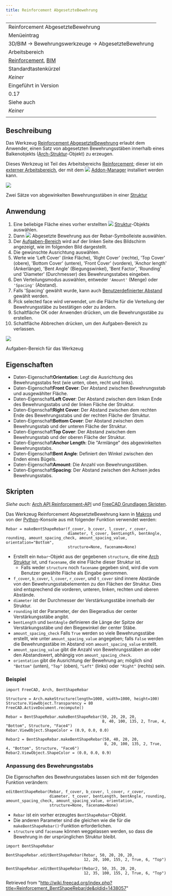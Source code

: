 ```yaml
---
title: Reinforcement AbgesetzteBewehrung
---
```

|  |
| --- |
| Reinforcement AbgesetzteBewehrung |
| Menüeintrag |
| 3D/BIM → Bewehrungswerkzeuge → AbgesetzteBewehrung |
| Arbeitsbereich |
| [Reinforcement](/Reinforcement_Workbench/de "Reinforcement Workbench/de"), [BIM](/BIM_Workbench/de "BIM Workbench/de") |
| Standardtastenkürzel |
| *Keiner* |
| Eingeführt in Version |
| 0.17 |
| Siehe auch |
| *Keiner* |
|  |

## Beschreibung

Das Werkzeug [Reinforcement AbgesetzteBewehrung](/Reinforcement_BentShapeRebar "Reinforcement BentShapeRebar") erlaubt dem Anwender, einen Satz von abgesetzten Bewehrungsstäben innerhalb eines Balkenobjekts ([Arch-Struktur](/Arch_Structure/de "Arch Structure/de")-Objekt) zu erzeugen.

Dieses Werkzeug ist Teil des Arbeitsbereichs [Reinforcement](/Reinforcement_Workbench/de "Reinforcement Workbench/de"); dieser ist ein [externer Arbeitsbereich](/External_workbenches/de "External workbenches/de"), der mit dem ![](/images/Std_AddonMgr.svg) [Addon-Manager](/Std_AddonMgr/de "Std AddonMgr/de") installiert werden kann.

![](/images/Arch_Rebar_BentShape_example.png)

Zwei Sätze von abgewinkelten Bewehrungsstäben in einer [Struktur](/Arch_Structure/de "Arch Structure/de")

## Anwendung

1. Eine beliebige Fläche eines vorher erstellten ![](/images/Arch_Structure.svg) [Struktur](/Arch_Structure/de "Arch Structure/de")-Objekts auswählen.
2. Dann ![](/images/Reinforcement_BentShapeRebar.svg) Abgesetzte Bewehrung aus der Rebar-Symbolleiste auswählen.
3. Der [Aufgaben-Bereich](/Task_panel/de "Task panel/de") wird auf der linken Seite des Bildschirm angezeigt, wie im folgenden Bild dargestellt.
4. Die gewünschte Ausrichtung auswählen.
5. Werte wie 'Left Cover' (linke Fläche), 'Right Cover' (rechte), 'Top Cover' (obere), 'Bottom Cover' (untere), 'Front Cover' (vordere), 'Anchor length' (Ankerlänge), 'Bent Angle' (Biegungswinkel), 'Bent Factor', 'Rounding' und 'Diameter' (Durchmesser) des Bewehrungsstabes eingeben.
6. Den Verteilungsmodus auswählen, entweder `'Amount'` (Menge) oder `'Spacing'` (Abstand).
7. Falls 'Spacing' gewählt wurde, kann auch [Benutzerdefinierter Abstand](/Reinforcement_Custom_Spacing/de "Reinforcement Custom Spacing/de") gewählt werden.
8. Pick selected face wird verwendet, um die Fläche für die Verteilung der Bewehrungsstäbe zu bestätigen oder zu ändern.
9. Schaltfläche OK oder Anwenden drücken, um die Bewehrungsstäbe zu erstellen.
10. Schaltfläche Abbrechen drücken, um den Aufgaben-Bereich zu verlassen.

![](/images/BentShapeDialog.png)

Aufgaben-Bereich für das Werkzeug

## Eigenschaften

* Daten-Eigenschaft**Orientation**: Legt die Ausrichtung des Bewehrungsstabs fest (wie unten, oben, recht und links).
* Daten-Eigenschaft**Front Cover**: Der Abstand zwischen Bewehrungsstab und ausgewählter Fläche.
* Daten-Eigenschaft**Left Cover**: Der Abstand zwischen dem linken Ende des Bewehrungsstabs und der linken Fläche der Struktur.
* Daten-Eigenschaft**Right Cover**: Der Abstand zwischen dem rechten Ende des Bewehrungsstabs und der rechten Fläche der Struktur.
* Daten-Eigenschaft**Bottom Cover**: Der Abstand zwischen dem Bewehrungsstab und der unteren Fläche der Struktur.
* Daten-Eigenschaft**Top Cover**: Der Abstand zwischen dem Bewehrungsstab und der oberen Fläche der Struktur.
* Daten-Eigenschaft**Anchor Length**: Die "Armlänge" des abgewinkelten Bewehrungsstabs.
* Daten-Eigenschaft**Bent Angle**: Definiert den Winkel zwischen den Enden eines Bügels.
* Daten-Eigenschaft**Amount**: Die Anzahl von Bewehrungsstäben.
* Daten-Eigenschaft**Spacing**: Der Abstand zwischen den Achsen jedes Bewehrungsstabs.

## Skripten

*Siehe auch:* [Arch API](/Arch_API/de "Arch API/de"),[Reinforcement-API](/Reinforcement_API/de "Reinforcement API/de") und [FreeCAD Grundlagen Skripten](/FreeCAD_Scripting_Basics/de "FreeCAD Scripting Basics/de").

Das Werkzeug Reinforcement AbgesetzteBewehrung kann in [Makros](/Macros/de "Macros/de") und von der [Python](/Python/de "Python/de")-Konsole aus mit folgender Funktion verwendet werden:

```
Rebar = makeBentShapeRebar(f_cover, b_cover, l_cover, r_cover,
                           diameter, t_cover, bentLength, bentAngle, rounding, amount_spacing_check, amount_spacing_value, orientation="Bottom",
                           structure=None, facename=None)

```

* Erstellt ein `Rebar`-Objekt aus der gegebenen `structure`, die eine [Arch Struktur](/Arch_Structure/de "Arch Structure/de") ist, und `facename`, die eine Fläche dieser Struktur ist.
  + Falls weder `structure` noch `facename` gegeben sind, wird die vom Benutzer gewählte Fläche als Eingabe genommen.
* `f_cover`, `b_cover`, `l_cover`, `r_cover`, und `t_cover` sind innere Abstände von den Bewehrungsstabelementen zu den Flächen der Struktur. Dies sind entsprechend die vorderen, unteren, linken, rechten und oberen Abstände.
* `diameter` ist der Durchmesser der Verstärkungsstäbe innerhalb der Struktur.
* `rounding` ist der Parameter, der den Biegeradius der center Verstärkungsstäbe angibt.
* `bentLength` und `bentAngle` definieren die Länge der Spitze der Verstärkungsstäbe und den Biegewinkel der center Stäbe.
* `amount_spacing_check` Falls `True` werden so viele Bewehrungsstäbe erstellt, wie unter `amount_spacing_value` angegeben; falls `False` werden die Bewehrungsstäbe im Abstand von `amount_spacing_value` erstellt.
* `amount_spacing_value` gibt die Anzahl von Bewehrungsstäben an oder den Abstandswert, abhängig von `amount_spacing_check`.
* `orientation` gibt die Ausrichtung der Bewehrung an; möglich sind `"Bottom"` (unten), `"Top"` (oben), `"Left"` (links) oder `"Right"` (rechts) sein.

### Beispiel

```
import FreeCAD, Arch, BentShapeRebar

Structure = Arch.makeStructure(length=1000, width=1000, height=100)
Structure.ViewObject.Transparency = 80
FreeCAD.ActiveDocument.recompute()

Rebar = BentShapeRebar.makeBentShapeRebar(50, 20, 20, 20,
                                          8, 40, 100, 135, 2, True, 4, "Bottom", Structure, "Face4")
Rebar.ViewObject.ShapeColor = (0.9, 0.0, 0.0)

Rebar2 = BentShapeRebar.makeBentShapeRebar(50, 40, 20, 20,
                                           8, 20, 100, 135, 2, True, 4, "Bottom", Structure, "Face6")
Rebar2.ViewObject.ShapeColor = (0.0, 0.0, 0.9)

```

### Anpassung des Bewehrungsstabs

Die Eigenschaften des Bewehrungsstabes lassen sich mit der folgenden Funktion verändern:

```
editBentShapeRebar(Rebar, f_cover, b_cover, l_cover, r_cover,
                   diameter, t_cover, bentLength, bentAngle, rounding, amount_spacing_check, amount_spacing_value, orientation,
                   structure=None, facename=None)

```

* `Rebar` ist ein vorher erzeugtes `BentShapeRebar`-Objekt.
* Die anderen Parameter sind die gleichen wie die für die `makeBentShapeRebar()`-Funktion erforderlichen.
* `structure` und `facename` können weggelassen werden, so dass die Bewehrung in der ursprünglichen Struktur bleibt.

```
import BentShapeRebar

BentShapeRebar.editBentShapeRebar(Rebar, 50, 20, 20, 20,
                                  12, 20, 100, 155, 2, True, 6, "Top")

BentShapeRebar.editBentShapeRebar(Rebar2, 50, 35, 20, 20,
                                  12, 35, 100, 155, 2, True, 6, "Top")

```

Retrieved from "<http://wiki.freecad.org/index.php?title=Reinforcement_BentShapeRebar/de&oldid=1438057>"